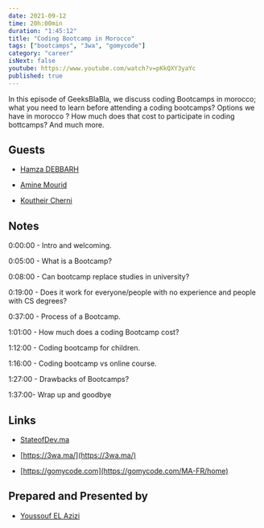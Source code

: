 ```yaml
---
date: 2021-09-12
time: 20h:00min
duration: "1:45:12"
title: "Coding Bootcamp in Morocco"
tags: ["bootcamps", "3wa", "gomycode"]
category: "career"
isNext: false
youtube: https://www.youtube.com/watch?v=pKkQXY3yaYc
published: true
---
```


In this episode of GeeksBlaBla, we discuss coding Bootcamps in morocco; what you need to learn before attending a coding bootcamps? Options we have in morocco ? How much does that cost to participate in coding bottcamps? And much more.

## Guests

- [Hamza DEBBARH](https://www.linkedin.com/in/hamza-debbarh/)

- [Amine Mourid](https://www.linkedin.com/in/amine-mourid-a7b204187/)

- [Koutheir Cherni](https://www.linkedin.com/in/koutheir-cherni/)

## Notes

0:00:00 - Intro and welcoming.

0:05:00 - What is a Bootcamp?

0:08:00 - Can bootcamp replace studies in university?

0:19:00 - Does it work for everyone/people with no experience and people with CS degrees?

0:37:00 - Process of a Bootcamp.

1:01:00 - How much does a coding Bootcamp cost?

1:12:00 - Coding bootcamp for children.

1:16:00 - Coding bootcamp vs online course.

1:27:00 - Drawbacks of Bootcamps?

1:37:00- Wrap up and goodbye

## Links

- [StateofDev.ma](https://stateofdev.ma/#learning--education)

- [https://3wa.ma/](https://3wa.ma/)

- [https://gomycode.com](https://gomycode.com/MA-FR/home)

## Prepared and Presented by

- [Youssouf EL Azizi](https://elazizi.com/)
